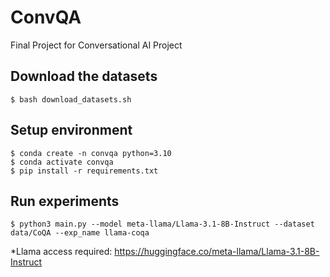 # ConvQA
Final Project for Conversational AI Project

## Download the datasets
```
$ bash download_datasets.sh
```
## Setup environment
```
$ conda create -n convqa python=3.10
$ conda activate convqa
$ pip install -r requirements.txt
```
## Run experiments
```
$ python3 main.py --model meta-llama/Llama-3.1-8B-Instruct --dataset data/CoQA --exp_name llama-coqa
```
*Llama access required: https://huggingface.co/meta-llama/Llama-3.1-8B-Instruct
